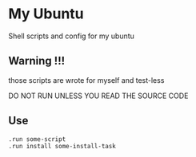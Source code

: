 # My Ubuntu

Shell scripts and config for my ubuntu

## Warning !!!

those scripts are wrote for myself and test-less

DO NOT RUN UNLESS YOU READ THE SOURCE CODE

## Use

```shell
.run some-script
.run install some-install-task
```
